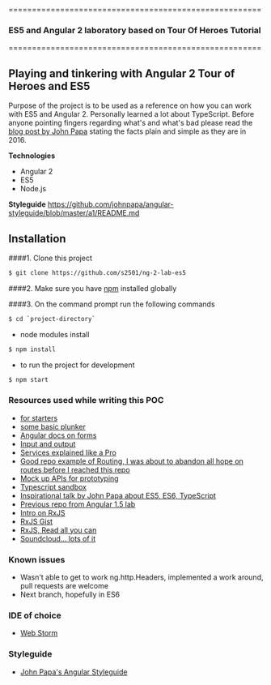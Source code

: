 ======================================================

### ES5 and Angular 2 laboratory based on Tour Of Heroes Tutorial 

======================================================

## Playing and tinkering with Angular 2 Tour of Heroes and ES5

Purpose of the project is to be used as a reference on how you can work 
with ES5 and Angular 2. Personally learned a lot about TypeScript.
Before anyone pointing fingers regarding what's and what's bad please read
the [blog post by John Papa](https://johnpapa.net/es5-es2015-typescript/) 
stating the facts plain and simple as they are in 2016.

**Technologies**

- Angular 2
- ES5
- Node.js

**Styleguide**
https://github.com/johnpapa/angular-styleguide/blob/master/a1/README.md

## Installation
####1. Clone this project


```sh
$ git clone https://github.com/s2501/ng-2-lab-es5
```

####2.  Make sure you have [npm](https://www.npmjs.org/) installed globally

####3. On the command prompt run the following commands

```sh
$ cd `project-directory`
```
- node modules install
```sh
$ npm install 
```
- to run the project for development
```sh
$ npm start
```

### Resources used while writing this POC

- [for starters](http://www.codeproject.com/Articles/1081551/Angular-Tutorial-in-JavaScript-ES-Part-to)
- [some basic plunker](http://plnkr.co/edit/SPO6xUeZh9miPeIfQ2n4?p=preview)
- [Angular docs on forms](https://angular.io/docs/js/latest/guide/forms.html)
- [Input and output](http://stackoverflow.com/questions/34832799/angular2-how-to-define-input-property-in-plain-js)
- [Services explained like a Pro](http://stackoverflow.com/questions/34830534/angular2-class-not-exposing-functions)
- [Good repo example of Routing, I was about to abandon all hope on routes before I reached this repo](https://github.com/fantianyi/Angular-2-Example---Tour-Of-Heroes---6-Routing---ES5)
- [Mock up APIs for prototyping](http://www.mockapi.io/#/mocks)
- [Typescript sandbox](http://www.typescriptlang.org/play/)
- [Inspirational talk by John Papa about ES5, ES6, TypeScript](https://johnpapa.net/es5-es2015-typescript/)
- [Previous repo from Angular 1.5 lab](https://github.com/CodiCamp/es6-ng-lab)
- [Intro on RxJS](https://medium.com/@puppybits/rxjs-is-great-so-why-have-i-moved-on-534c513e7af3#.lo41oc8qt)
- [RxJS Gist](https://gist.github.com/staltz/868e7e9bc2a7b8c1f754) 
- [RxJS, Read all you can](http://reactivex.io/rxjs/manual/overview.html) 
- [Soundcloud... lots of it](https://soundcloud.com)

### Known issues 

- Wasn't able to get to work ng.http.Headers, implemented a work around, pull requests are welcome
- Next branch, hopefully in ES6

### IDE of choice 

- [Web Storm](https://www.jetbrains.com/webstorm/)

### Styleguide 

- [John Papa's Angular Styleguide](https://github.com/johnpapa/angular-styleguide/blob/master/a1/README.md)